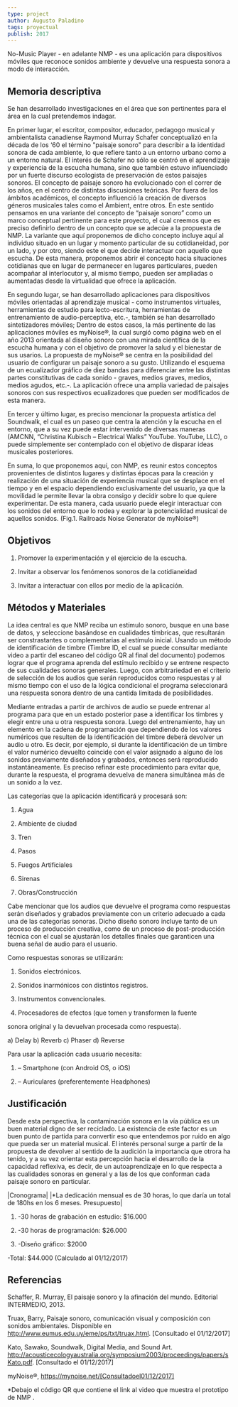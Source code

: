 ```yaml
---
type: project
author: Augusto Paladino
tags: proyectual
publish: 2017
---
```

No-Music Player - en adelante NMP - es una aplicación para dispositivos móviles que reconoce sonidos ambiente y devuelve una respuesta sonora a modo de interacción.

## Memoria descriptiva

Se han desarrollado investigaciones en el área que son pertinentes para el área en la cual pretendemos indagar.

En primer lugar, el escritor, compositor, educador, pedagogo musical y ambientalista canadiense Raymond Murray Schafer conceptualizó en la década de los ‘60 el término "paisaje sonoro" para describir a la identidad sonora de cada ambiente, lo que refiere tanto a un entorno urbano como a un entorno natural. El interés de Schafer no sólo se centró en el aprendizaje y experiencia de la escucha humana, sino que también estuvo influenciado por un fuerte discurso ecologista de preservación de estos paisajes sonoros. El concepto de paisaje sonoro ha evolucionado con el correr de los años, en el centro de distintas discusiones teóricas. Por fuera de los ámbitos académicos, el concepto influenció la creación de diversos géneros musicales tales como el Ambient, entre otros. En este sentido pensamos en una variante del concepto de “paisaje sonoro” como un marco conceptual pertinente para este proyecto, el cual creemos que es preciso definirlo dentro de un concepto que se adecúe a la propuesta de NMP. La variante que aquí proponemos de dicho concepto incluye aquí al individuo situado en un lugar y momento particular de su cotidianeidad, por un lado, y por otro, siendo este el que decide interactuar con aquello que escucha. De esta manera, proponemos abrir el concepto hacia situaciones cotidianas que en lugar de permanecer en lugares
particulares, pueden acompañar al interlocutor y, al mismo tiempo, pueden ser ampliadas o aumentadas desde la virtualidad que ofrece la aplicación.

En segundo lugar, se han desarrollado aplicaciones para dispositivos móviles orientadas al aprendizaje musical - como instrumentos virtuales, herramientas de estudio para lecto-escritura, herramientas de entrenamiento de audio-perceptiva, etc.-, también se han desarrollado sintetizadores móviles; Dentro de estos casos, la más pertinente de las aplicaciones móviles es myNoise®, la cual surgió como página web en el año 2013 orientada al diseño sonoro con una mirada científica de la escucha humana y con el objetivo de promover la salud y el bienestar de sus usarios. La propuesta de myNoise® se centra en la posibilidad del usuario de configurar un paisaje sonoro a su gusto. Utilizando el esquema de un ecualizador gráfico de diez bandas para diferenciar entre las distintas partes constitutivas de cada sonido - graves, medios graves, medios, medios agudos, etc.-. La aplicación ofrece una amplia variedad de paisajes sonoros con sus respectivos ecualizadores que pueden ser modificados de esta manera.

En tercer y último lugar, es preciso mencionar la propuesta artística del Soundwalk, el cual es un paseo que centra la atención y la escucha en el entorno, que a su vez puede estar intervenido de diversas maneras (AMCNN, “Christina Kubisch – Electrical Walks” YouTube. YouTube, LLC), o puede simplemente ser contemplado con el objetivo de disparar ideas musicales posteriores.

En suma, lo que proponemos aquí, con NMP, es reunir estos conceptos provenientes de distintos lugares y distintas épocas para la creación y realización de una situación de experiencia musical que se desplace en el tiempo y en el espacio dependiendo exclusivamente del usuario, ya que la movilidad le permite llevar la obra consigo y decidir sobre lo que quiere experimentar. De esta manera, cada usuario puede elegir interactuar con los sonidos del entorno que lo rodea y explorar la potencialidad musical de aquellos sonidos.
(Fig.1. Railroads Noise Generator de myNoise®)

## Objetivos

1. Promover la experimentación y el ejercicio de la escucha.
    
2. Invitar a observar los fenómenos sonoros de la cotidianeidad
    
3. Invitar a interactuar con ellos por medio de la aplicación.

## Métodos y Materiales

La idea central es que NMP reciba un estímulo sonoro, busque en una base de datos, y seleccione basándose en cualidades tímbricas, que resultarán ser constrastantes o complementarias al estímulo inicial. Usando un método de identificación de timbre (Timbre ID, el cual se puede consultar mediante video a partir del escaneo del código QR al final del documento) podemos lograr que el programa aprenda del estímulo recibido y se entrene respecto de sus cualidades sonoras generales. Luego, con arbitrariedad en el criterio de selección de los audios que serán reproducidos como respuestas y al mismo tiempo con el uso de la lógica condicional el programa seleccionará una respuesta sonora dentro de una cantida limitada de posibilidades.

Mediante entradas a partir de archivos de audio se puede entrenar al programa para que en un estado posterior pase a identificar los timbres y elegir entre una u otra respuesta sonora. Luego del entrenamiento, hay un elemento en la cadena de programación que dependiendo de los valores numéricos que resulten de la identificación del timbre deberá devolver un audio u otro. Es decir, por ejemplo, si durante la identificación de un timbre el valor numérico devuelto coincide con el valor asignado a alguno de los sonidos previamente diseñados y grabados, entonces será reproducido instantáneamente. Es preciso refinar este procedimiento para evitar que, durante la respuesta, el programa devuelva de manera simultánea más de un sonido a la vez.

Las categorías que la aplicación identificará y procesará son:

1. Agua
    
2. Ambiente de ciudad
    
3. Tren
    
4. Pasos
    
5. Fuegos Artificiales
    
6. Sirenas
    
7. Obras/Construcción
    

Cabe mencionar que los audios que devuelve el programa como respuestas serán diseñados y grabados previamente con un criterio adecuado a cada una de las categorías sonoras. Dicho diseño sonoro incluye tanto de un proceso de producción creativa, como de un proceso de post-producción técnica con el cual se ajustarán los detalles finales que garanticen una buena señal de audio para el usuario.

Como respuestas sonoras se utilizarán:

1. Sonidos electrónicos.
    
2. Sonidos inarmónicos con distintos registros.
    
3. Instrumentos convencionales.
    
4. Procesadores de efectos (que tomen y transformen la fuente
    

sonora original y la devuelvan procesada como respuesta).

a) Delay b) Reverb c) Phaser d) Reverse

Para usar la aplicación cada usuario necesita:

1. – Smartphone (con Android OS, o iOS)
    
2. – Auriculares (preferentemente Headphones)
    

## Justificación

Desde esta perspectiva, la contaminación sonora en la vía pública es un buen material digno de ser reciclado. La existencia de este factor es un buen punto de partida para convertir eso que entendemos por ruido en algo que pueda ser un material musical. El interés personal surge a partir de la propuesta de devolver al sentido de la audición la importancia que otrora ha tenido, y a su vez orientar esta percepción hacia el desarrollo de la capacidad reflexiva, es decir, de un autoaprendizaje en lo que respecta a las cualidades sonoras en general y a las de los que conforman cada paisaje sonoro en particular.

|Cronograma|
|*La dedicación mensual es de 30 horas, lo que daría un total de 180hs en los 6 meses. Presupuesto|

1. -30 horas de grabación en estudio: $16.000
    
2. -30 horas de programación: $26.000
    
3. -Diseño gráfico: $2000
    

-Total: $44.000 (Calculado al 01/12/2017)

## Referencias

Schaffer, R. Murray, El paisaje sonoro y la afinación del mundo. Editorial INTERMEDIO, 2013.

Truax, Barry, Paisaje sonoro, comunicación visual y composición con sonidos ambientales. Disponible en http://www.eumus.edu.uy/eme/ps/txt/truax.html. [Consultado el 01/12/2017]

Kato, Sawako, Soundwalk, Digital Media, and Sound Art. http://acousticecologyaustralia.org/symposium2003/proceedings/papers/sKato.pdf. [Consultado el 01/12/2017]

myNoise®, https://mynoise.net/[Consultadoel01/12/2017]

*Debajo el código QR que contiene el link al video que muestra el prototipo de NMP .
